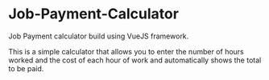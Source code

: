 # Job-Payment-Calculator
Job Payment calculator build using VueJS framework. 

This is a simple calculator that allows you to enter the number of hours worked and the cost of each hour of work and automatically shows the total to be paid.
